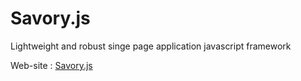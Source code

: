 # Savory.js
Lightweight and robust singe page application javascript framework

Web-site : [Savory.js](https://www.savoryjs.com)
